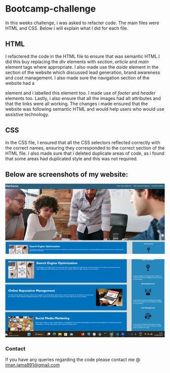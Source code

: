 # Bootcamp-challenge

In this weeks challenge, i was asked to refacter code. The main files were HTML and CSS. Below i will explain what I did for each file.

## HTML

I refactered the code in the HTML file to ensure that was semantic HTML.I did this buy replacing the <em>div</em> elements with <em>section</em>, <em>article</em> and <em>main</em> element tags where appropriate. I also made use the <em>aside</em> element in the section of the website which discussed lead generation, brand awareness and cost management. I also made sure the navigation section of the website had a <nav> element and i labelled this element too. I made use of <em>footer</em> and <em>header</em> elements too. Lastly, i also ensure that all the images had alt attributes and that the links were all working. The changes i made ensured that the website was following semantic HTML and would help users who would use assistive technology.

## CSS
  
In the CSS file, I ensured that all the CSS selectors reflected correctly with the correct names, ensuring they corresponded to the correct section of the HTML file. I also made sure that i deleted duplicate areas of code, as i found that some areas had duplicated style and this was not required. 
 
## Below are screenshots of my website:
![picture](/assets/images/screenshot1.png)

  
![picture](/assets/images/2screenshot.png)
  
  
### Contact 
  
If you have any queries regarding the code please contact me @ iman.jama891@gmail.com
  
  
